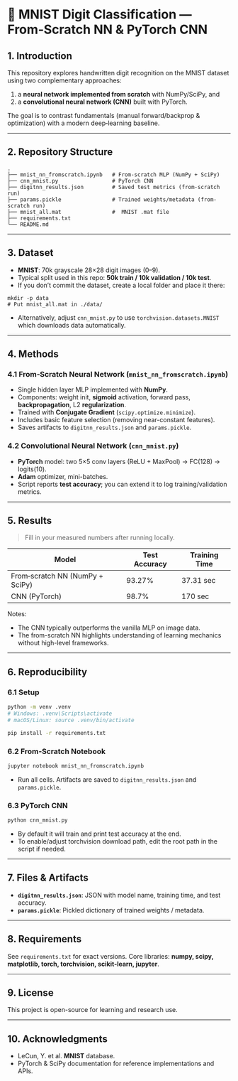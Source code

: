 # 🧠 MNIST Digit Classification — From‑Scratch NN & PyTorch CNN

## 1. Introduction
This repository explores handwritten digit recognition on the MNIST dataset using two complementary approaches:
1) a **neural network implemented from scratch** with NumPy/SciPy, and
2) a **convolutional neural network (CNN)** built with PyTorch.

The goal is to contrast fundamentals (manual forward/backprop & optimization) with a modern deep‑learning baseline.

---

## 2. Repository Structure
```
.
├── mnist_nn_fromscratch.ipynb   # From-scratch MLP (NumPy + SciPy)
├── cnn_mnist.py                 # PyTorch CNN
├── digitnn_results.json         # Saved test metrics (from-scratch run)
├── params.pickle                # Trained weights/metadata (from-scratch run)
├── mnist_all.mat                #  MNIST .mat file 
├── requirements.txt
└── README.md
```

---

## 3. Dataset
- **MNIST**: 70k grayscale 28×28 digit images (0–9).
- Typical split used in this repo: **50k train / 10k validation / 10k test**.
- If you don’t commit the dataset, create a local folder and place it there:
```
mkdir -p data
# Put mnist_all.mat in ./data/
```
- Alternatively, adjust `cnn_mnist.py` to use `torchvision.datasets.MNIST` which downloads data automatically.

---

## 4. Methods

### 4.1 From‑Scratch Neural Network (`mnist_nn_fromscratch.ipynb`)
- Single hidden layer MLP implemented with **NumPy**.
- Components: weight init, **sigmoid** activation, forward pass, **backpropagation**, L2 **regularization**.
- Trained with **Conjugate Gradient** (`scipy.optimize.minimize`).
- Includes basic feature selection (removing near-constant features).
- Saves artifacts to `digitnn_results.json` and `params.pickle`.

### 4.2 Convolutional Neural Network (`cnn_mnist.py`)
- **PyTorch** model: two 5×5 conv layers (ReLU + MaxPool) → FC(128) → logits(10).
- **Adam** optimizer, mini-batches.
- Script reports **test accuracy**; you can extend it to log training/validation metrics.

---

## 5. Results
> Fill in your measured numbers after running locally.

| Model                                | Test Accuracy | Training Time |
|--------------------------------------|---------------|---------------|
| From‑scratch NN (NumPy + SciPy)      | 93.27%           | 37.31 sec        |
| CNN (PyTorch)                         | 98.7%           | 170 sec        |

Notes:
- The CNN typically outperforms the vanilla MLP on image data.
- The from-scratch NN highlights understanding of learning mechanics without high-level frameworks.

---

## 6. Reproducibility

### 6.1 Setup
```bash
python -m venv .venv
# Windows: .venv\Scripts\activate
# macOS/Linux: source .venv/bin/activate

pip install -r requirements.txt
```

### 6.2 From‑Scratch Notebook
```bash
jupyter notebook mnist_nn_fromscratch.ipynb
```
- Run all cells. Artifacts are saved to `digitnn_results.json` and `params.pickle`.

### 6.3 PyTorch CNN
```bash
python cnn_mnist.py
```
- By default it will train and print test accuracy at the end.
- To enable/adjust torchvision download path, edit the root path in the script if needed.

---

## 7. Files & Artifacts
- **`digitnn_results.json`**: JSON with model name, training time, and test accuracy.
- **`params.pickle`**: Pickled dictionary of trained weights / metadata.

---

## 8. Requirements
See `requirements.txt` for exact versions. Core libraries: **numpy, scipy, matplotlib, torch, torchvision, scikit‑learn, jupyter**.

---

## 9. License
This project is open-source for learning and research use.

---

## 10. Acknowledgments
- LeCun, Y. et al. **MNIST** database.
- PyTorch & SciPy documentation for reference implementations and APIs.
